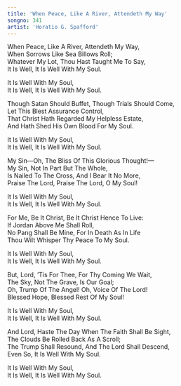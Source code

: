 ```yaml
---
title: 'When Peace, Like A River, Attendeth My Way'
songno: 341
artist: 'Horatio G. Spafford'
---
```

When Peace, Like A River, Attendeth My Way,  
When Sorrows Like Sea Billows Roll;  
Whatever My Lot, Thou Hast Taught Me To Say,  
It Is Well, It Is Well With My Soul.  
  
It Is Well With My Soul,  
It Is Well, It Is Well With My Soul.  
  
Though Satan Should Buffet, Though Trials Should Come,  
Let This Blest Assurance Control,  
That Christ Hath Regarded My Helpless Estate,  
And Hath Shed His Own Blood For My Soul.  
  
It Is Well With My Soul,  
It Is Well, It Is Well With My Soul.  
  
My Sin—Oh, The Bliss Of This Glorious Thought!—  
My Sin, Not In Part But The Whole,  
Is Nailed To The Cross, And I Bear It No More,  
Praise The Lord, Praise The Lord, O My Soul!  
  
It Is Well With My Soul,  
It Is Well, It Is Well With My Soul.  
  
For Me, Be It Christ, Be It Christ Hence To Live:  
If Jordan Above Me Shall Roll,  
No Pang Shall Be Mine, For In Death As In Life  
Thou Wilt Whisper Thy Peace To My Soul.  
  
It Is Well With My Soul,  
It Is Well, It Is Well With My Soul.  
  
But, Lord, ’Tis For Thee, For Thy Coming We Wait,  
The Sky, Not The Grave, Is Our Goal;  
Oh, Trump Of The Angel! Oh, Voice Of The Lord!  
Blessed Hope, Blessed Rest Of My Soul!  
  
It Is Well With My Soul,  
It Is Well, It Is Well With My Soul.  
  
And Lord, Haste The Day When The Faith Shall Be Sight,  
The Clouds Be Rolled Back As A Scroll;  
The Trump Shall Resound, And The Lord Shall Descend,  
Even So, It Is Well With My Soul.  
  
It Is Well With My Soul,  
It Is Well, It Is Well With My Soul.  
